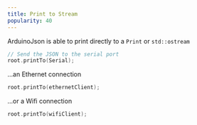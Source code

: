 ```yaml
---
title: Print to Stream
popularity: 40
---
```


ArduinoJson is able to print directly to a `Print` or `std::ostream`

```c++
// Send the JSON to the serial port
root.printTo(Serial);
```

...an Ethernet connection

```c++
root.printTo(ethernetClient);
```

...or a Wifi connection

```c++
root.printTo(wifiClient);
```